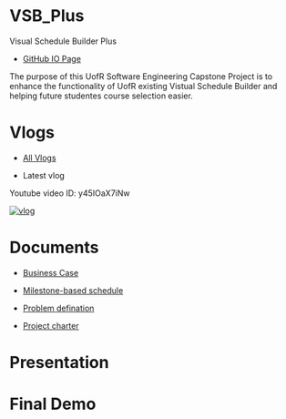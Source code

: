 # VSB_Plus

Visual Schedule Builder Plus

- [GitHub IO Page](https://yang242j.github.io/VSB_Plus)

The purpose of this UofR Software Engineering Capstone Project is to enhance the functionality of UofR existing Vistual Schedule Builder and helping future studentes course selection easier.

# Vlogs

- [All Vlogs](Document/Vlogs/vlog.md)

- Latest vlog

Youtube video ID: y45IOaX7iNw

[![vlog](https://img.youtube.com/vi/y45IOaX7iNw/0.jpg)](https://www.youtube.com/watch?/v=y45IOaX7iNw)

# Documents

- [Business Case](Document/Business_case.pdf)

- [Milestone-based schedule](Document/Milestone_based_schedule.pdf)

- [Problem defination](Document/Problem_definition.md)

- [Project charter](Document/Project_charter.pdf)

# Presentation

# Final Demo
